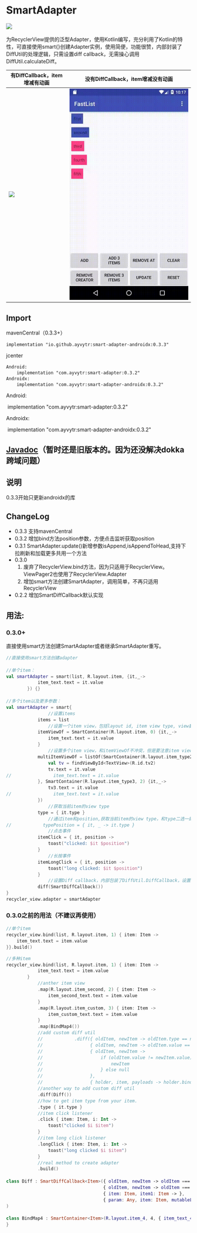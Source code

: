 # SmartAdapter 

[![](https://img.shields.io/badge/jCenter-0.3.2-red.svg)](https://bintray.com/ayvytr/maven/smart-adapter/_latestVersion)



为RecyclerView提供的泛型Adapter，使用Kotlin编写，充分利用了Kotlin的特性，可直接使用smart{}创建Adapter实例，使用简便，功能很赞，内部封装了DiffUtil的处理逻辑，只需设置diff callback，无需操心调用DiffUtil.calculateDiff。



| 有DiffCallback，item增减有动画 | 没有DiffCallback，item增减没有动画 |
| ------------------------------ | ---------------------------------- |
| ![](media\with_diff.gif)       | ![](media\without_diff.gif)        |





## Import

mavenCentral（0.3.3+）

```
implementation "io.github.ayvytr:smart-adapter-androidx:0.3.3"
```



jcenter

```
Android:
	implementation "com.ayvytr:smart-adapter:0.3.2"
Androidx:
	implementation "com.ayvytr:smart-adapter-androidx:0.3.2"
```



Android:

​	implementation "com.ayvytr:smart-adapter:0.3.2"

Androidx:

​	implementation "com.ayvytr:smart-adapter-androidx:0.3.2"





## [Javadoc](https://ayvytr.github.io/projects/smartadapter/javadoc/index.html)（暂时还是旧版本的。因为还没解决dokka跨域问题）



## 说明

0.3.3开始只更新androidx的库

## ChangeLog

* 0.3.3 支持mavenCentral
* 0.3.2 增加bind方法position参数，方便点击监听获取position
* 0.3.1
    SmartAdapter.update()新增参数isAppend,isAppendToHead,支持下拉刷新和加载更多共用一个方法
* 0.3.0
  1. 废弃了RecyclerView.bind方法，因为只适用于RecyclerView。ViewPager2也使用了RecyclerView.Adapter
  2. 增加smart方法创建SmartAdapter，调用简单，不再只适用RecyclerView
* 0.2.2
    增加SmartDiffCallback默认实现



## 用法:

### 0.3.0+

直接使用smart方法创建SmartAdapter或者继承SmartAdapter重写。

```kotlin
//直接使用smart方法创建adapter

//单个item：
val smartAdapter = smart(list, R.layout.item, {it,_->
            item_text.text = it.value
        }) {}

//多个item以及更多参数：
val smartAdapter = smart{
    			//设置items
            items = list
    			//设置一个item view，包括layout id, item view type, view数据绑定方法
            itemViewOf = SmartContainer(R.layout.item, 0) {it,_->
                item_text.text = it.value
            }
    			//设置多个item view，和itemViewOf不冲突，但是要注意item view type不能重复
            multiItemViewOf = listOf(SmartContainer(R.layout.item_type2, 1) {it,_->
                val tv = findViewById<TextView>(R.id.tv2)
                tv.text = it.value
//                item_text.text = it.value
            }, SmartContainer(R.layout.item_type3, 2) {it,_->
                tv3.text = it.value
//                item_text.text = it.value
            })
    			//获取当前item的view type
            type = { it.type }
    			//通过item和position,获取当前item的view type，和type二选一即可
//            typePosition = { it, _ -> it.type }
    			//点击事件
            itemClick = { it, position ->
                toast("clicked: $it $position")
            }
    			//长按事件
            itemLongClick = { it, position ->
                toast("long clicked: $it $position")
            }
    			//设置Diff callback，内部包装了DiffUtil.DiffCallback，设置了之后不用再操心调用DiffUtil.calculateDiff了
            diff(SmartDiffCallback())
}
recycler_view.adapter = smartAdapter


```





### 0.3.0之前的用法（不建议再使用）

```kotlin
//单个item
recycler_view.bind(list, R.layout.item, 1) { item: Item ->    
	item_text.text = item.value    
}}.build()


```



```kotlin
//多种item
recycler_view.bind(list, R.layout.item, 1) { item: Item ->
            item_text.text = item.value
        }
        	//anther item view
            .map(R.layout.item_second, 2) { item: Item ->
                item_second_text.text = item.value
            }
            .map(R.layout.item_custom, 3) { item: Item ->
                item_custom_text.text = item.value
            }
            .map(BindMap4())
            //add custom diff util
            //            .diff({ oldItem, newItem -> oldItem.type == newItem.type },
            //                  { oldItem, newItem -> oldItem.value == newItem.value },
            //                  { oldItem, newItem ->
            //                      if (oldItem.value != newItem.value) {
            //                          newItem
            //                      } else null
            //                  },
            //                  { holder, item, payloads -> holder.bind(item) })
            //another way to add custom diff util
            .diff(Diff())
            //how to get item type from your item.
            .type { it.type }
            //item click listener
            .click { item: Item, i: Int ->
                toast("clicked $i $item")
            }
            //item long click listener
            .longClick { item: Item, i: Int ->
                toast("long clicked $i $item")
            }
            //real method to create adapter
            .build()
            
class Diff : SmartDiffCallback<Item>({ oldItem, newItem -> oldItem === newItem },
                                     { oldItem, newItem -> oldItem === newItem && oldItem.value == newItem.value },
                                     { item: Item, item1: Item -> },
                                     { param: Any, item: Item, mutableList: MutableList<Any> -> }
)

class BindMap4 : SmartContainer<Item>(R.layout.item_4, 4, { item_text_4.text = it.value }) {
}
```















